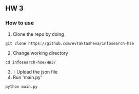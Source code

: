 ## HW 3

### How to use
1. Clone the repo by doing
```
git clone https://github.com/evtaktasheva/infosearch-hse
```

2. Change working directory
```
cd infosearch-hse/HW3/
```

3. `!` Upload the json file
4. Run 'main.py'
```
python main.py
```
